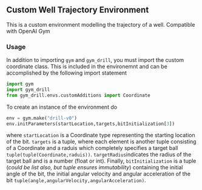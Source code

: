 ## Custom Well Trajectory Environment

This is a custom environment modelling the trajectory of a well. Compatible with OpenAI Gym

### Usage

In addition to importing `gym` and `gym_drill`, you must import the custom coordinate class. This is included in the environemnt and can be accomplished by the following import statement

```python
import gym
import gym_drill
from gym_drill.envs.customAdditions import Coordinate
```


To create an instance of the environment do

```python
env = gym.make("drill-v0")
env.initParameters(startLocation,targets,bitInitialization[3])
```

where `startLocation` is a Coordinate type representing the starting location of the bit. `targets` is a tuple, where each element is another tuple consisting of a Coordinate and a raduis which completely specifies a target ball `tuple(tuple(Coordinate,raduis))`. `targetRadius`indicates the radius of the target ball and is a number (float or int). Finally, `bitInitialization` is a tuple (*could be list also, but tuple ensures immutability*) containing the initial angle of the bit, the initial angular velocity and angular acceleration of the bit `tuple(angle,angularVelocity,angularAcceleration)`.